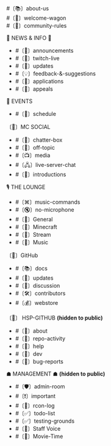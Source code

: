 #〔📚〕about-us<br>
#〔🚪〕welcome-wagon<br>
#〔📝〕community-rules

🔔 NEWS & INFO 🔔

- #〔📢〕announcements
- #〔🔴〕twitch-live
- #〔🔄〕updates
- #〔💡〕feedback-&-suggestions
- #〔📝〕applications
- #〔🚫〕appeals

📅 EVENTS

- #〔📌〕schedule

〔👥〕MC SOCIAL

- #〔💬〕chatter-box
- #〔💬〕off-topic
- #〔📺〕media
- #〔🖧〕live-server-chat
- #〔🌟〕introductions

🎙 THE LOUNGE

- #〔⌘〕music-commands
- #〔🔇〕no-microphone
- #〔🎤〕General
- #〔🎤〕Minecraft
- #〔🔴〕Stream
- #〔🎵〕Music

〔🔗〕GitHub

- #〔📚〕docs
- #〔📣〕updates
- #〔💬〕discussion
- #〔🛠〕contributors
- #〔💰〕webstore

〔📰〕 HSP-GITHUB **(hidden to public)**

- #〔📝〕about
- #〔🔔〕repo-activity
- #〔🙋〕help
- #〔🎨〕dev
- #〔🐛〕bug-reports

☗ MANAGEMENT ☗ **(hidden to public)**

- #〔🛡〕admin-room
- #〔❗〕important
- #〔📖〕rcon-log
- #〔✅〕todo-list
- #〔✅〕testing-grounds
- #〔🎤〕Staff Voice
- #〔🎥〕Movie-Time